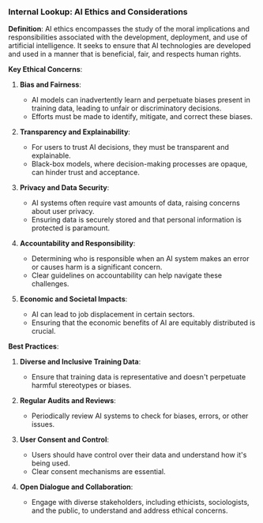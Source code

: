### Internal Lookup: AI Ethics and Considerations

**Definition**:
AI ethics encompasses the study of the moral implications and responsibilities associated with the development, deployment, and use of artificial intelligence. It seeks to ensure that AI technologies are developed and used in a manner that is beneficial, fair, and respects human rights.

**Key Ethical Concerns**:

1. **Bias and Fairness**:
   - AI models can inadvertently learn and perpetuate biases present in training data, leading to unfair or discriminatory decisions.
   - Efforts must be made to identify, mitigate, and correct these biases.

2. **Transparency and Explainability**:
   - For users to trust AI decisions, they must be transparent and explainable.
   - Black-box models, where decision-making processes are opaque, can hinder trust and acceptance.

3. **Privacy and Data Security**:
   - AI systems often require vast amounts of data, raising concerns about user privacy.
   - Ensuring data is securely stored and that personal information is protected is paramount.

4. **Accountability and Responsibility**:
   - Determining who is responsible when an AI system makes an error or causes harm is a significant concern.
   - Clear guidelines on accountability can help navigate these challenges.

5. **Economic and Societal Impacts**:
   - AI can lead to job displacement in certain sectors.
   - Ensuring that the economic benefits of AI are equitably distributed is crucial.

**Best Practices**:

1. **Diverse and Inclusive Training Data**:
   - Ensure that training data is representative and doesn't perpetuate harmful stereotypes or biases.

2. **Regular Audits and Reviews**:
   - Periodically review AI systems to check for biases, errors, or other issues.

3. **User Consent and Control**:
   - Users should have control over their data and understand how it's being used.
   - Clear consent mechanisms are essential.

4. **Open Dialogue and Collaboration**:
   - Engage with diverse stakeholders, including ethicists, sociologists, and the public, to understand and address ethical concerns.

